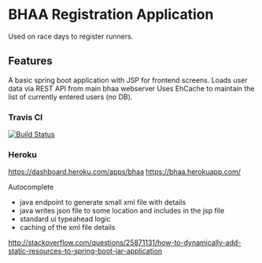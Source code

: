 # BHAA Registration Application

Used on race days to register runners.

## Features

A basic spring boot application with JSP for frontend screens.
Loads user data via REST API from main bhaa webserver
Uses EhCache to maintain the list of currently entered users (no DB).

### Travis CI

[![Build Status](https://travis-ci.org/emeraldjava/bhaa.svg?branch=master)](https://travis-ci.org/emeraldjava/bhaa)

### Heroku

https://dashboard.heroku.com/apps/bhaa
https://bhaa.herokuapp.com/


Autocomplete
- java endpoint to generate small xml file with details
- java writes json file to some location and includes in the jsp file
- standard ui typeahead logic
- caching of the xml file details

http://stackoverflow.com/questions/25871131/how-to-dynamically-add-static-resources-to-spring-boot-jar-application
